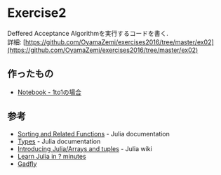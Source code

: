 # Exercise2

Deffered Acceptance Algorithmを実行するコードを書く.  
詳細: [https://github.com/OyamaZemi/exercises2016/tree/master/ex02](https://github.com/OyamaZemi/exercises2016/tree/master/ex02)

## 作ったもの

* [Notebook - 1to1の場合](http://nbviewer.jupyter.org/github/myuuuuun/oyama_seminar2016/blob/master/exercise/ex02/Ex02.ipynb)


## 参考

* [Sorting and Related Functions](http://docs.julialang.org/en/release-0.4/stdlib/sort/) - Julia documentation
* [Types](http://docs.julialang.org/en/release-0.4/manual/types/) - Julia documentation
* [Introducing Julia/Arrays and tuples](https://en.wikibooks.org/wiki/Introducing_Julia/Arrays_and_tuples) - Julia wiki
* [Learn Julia in ? minutes](https://learnxinyminutes.com/docs/julia/)
* [Gadfly](http://dcjones.github.io/Gadfly.jl/)